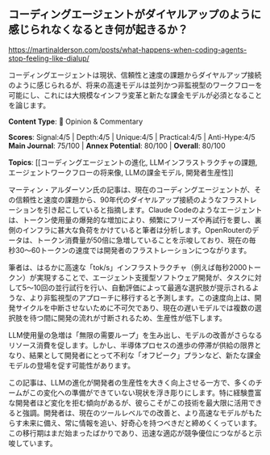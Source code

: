 ## コーディングエージェントがダイヤルアップのように感じられなくなるとき何が起きるか？

https://martinalderson.com/posts/what-happens-when-coding-agents-stop-feeling-like-dialup/

コーディングエージェントは現状、信頼性と速度の課題からダイヤルアップ接続のように感じられるが、将来の高速モデルは並列かつ非監視型のワークフローを可能にし、これには大規模なインフラ変革と新たな課金モデルが必須となることを論じます。

**Content Type**: 💭 Opinion & Commentary

**Scores**: Signal:4/5 | Depth:4/5 | Unique:4/5 | Practical:4/5 | Anti-Hype:4/5
**Main Journal**: 75/100 | **Annex Potential**: 80/100 | **Overall**: 80/100

**Topics**: [[コーディングエージェントの進化, LLMインフラストラクチャの課題, エージェントワークフローの将来像, LLMの課金モデル, 開発者生産性]]

マーティン・アルダーソン氏の記事は、現在のコーディングエージェントが、その信頼性と速度の課題から、90年代のダイヤルアップ接続のようなフラストレーションを引き起こしていると指摘します。Claude Codeのようなエージェントは、トークン使用量の爆発的な増加により、頻繁にフリーズや再試行を要し、裏側のインフラに甚大な負荷をかけていると筆者は分析します。OpenRouterのデータは、トークン消費量が50倍に急増していることを示唆しており、現在の毎秒30〜60トークンの速度では開発者のフラストレーションにつながります。

筆者は、はるかに高速な「tok/s」インフラストラクチャ（例えば毎秒2000トークン）が実現することで、エージェント支援型ソフトウェア開発が、タスクに対して5〜10回の並行試行を行い、自動評価によって最適な選択肢が提示されるような、より非監視型のアプローチに移行すると予測します。この速度向上は、開発サイクルを中断させないために不可欠であり、現在の遅いモデルでは複数の選択肢を待つ間に開発の流れが寸断されるため、生産性が低下します。

LLM使用量の急増は「無限の需要ループ」を生み出し、モデルの改善がさらなるリソース消費を促します。しかし、半導体プロセスの進歩の停滞が供給の限界となり、結果として開発者にとって不利な「オフピーク」プランなど、新たな課金モデルの登場を促す可能性があります。

この記事は、LLMの進化が開発者の生産性を大きく向上させる一方で、多くのチームがこの変化への準備ができていない現状を浮き彫りにします。特に経験豊富な開発者ほど変化を拒む傾向があるが、彼らこそがこの技術を最大限に活用できると強調。開発者は、現在のツールレベルでの改善と、より高速なモデルがもたらす未来に備え、常に情報を追い、好奇心を持つべきだと締めくくっています。この移行期はまだ始まったばかりであり、迅速な適応が競争優位につながると示唆しています。